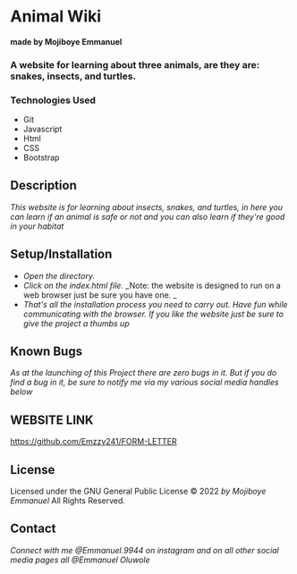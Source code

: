 # Animal Wiki

#### made by Mojiboye Emmanuel

### A website for learning about three animals, are they are: snakes, insects, and turtles.

### Technologies Used
* Git
* Javascript
* Html
* CSS
* Bootstrap

## Description
_This website is for learning about insects, snakes, and turtles, in here you can learn if an animal is safe or not and you can also learn if they're good in your habitat_

## Setup/Installation
* _Open the directory._
* _Click on the index.html file._
_Note: the website is designed to run on a web browser just be sure you have one. _
* _That's all the installation process you need to carry out. Have fun while communicating with the browser. If you like the website just be sure to give the project a thumbs up_

## Known Bugs
_As at the launching of this Project there are zero bugs in it. But if you do find a bug in it, be sure to notify me via my various social media handles below_

## WEBSITE LINK
https://github.com/Emzzy241/FORM-LETTER

## License 
Licensed under the GNU General Public License 
© 2022 _by Mojiboye Emmanuel_ All Rights Reserved.

## Contact
_Connect with me @Emmanuel.9944 on instagram and on all other social media pages all @Emmanuel Oluwole_

